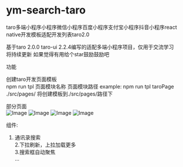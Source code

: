 # ym-search-taro
taro多端小程序小程序微信小程序百度小程序支付宝小程序抖音小程序react native开发模板适配开发列表taro2.0

基于taro 2.0.0  taro-ui 2.2.4编写的适配多端小程序项目，仅用于交流学习  
将持续更新 如果觉得有用给个star鼓励鼓励吧

功能  

 创建taro开发页面模板  
  npm run tpl 页面模块名称  页面模块路径
   example:  npm run tpl taroPage ./src/pages/     将创建模板到./src/pages/路径下
   
部分页面  
![Image](https://github.com/lvshaoli/ym-search-taro/blob/master/somepage/WX20200117-093135.png)
![Image](https://github.com/lvshaoli/ym-search-taro/blob/master/somepage/WX20200117-093210.png)
![Image](https://github.com/lvshaoli/ym-search-taro/blob/master/somepage/WX20200117-093252.png)
![Image](https://github.com/lvshaoli/ym-search-taro/blob/master/somepage/351E5BBD-F95B-4FD6-9EEE-EB664EEF5E6D.png)
  
组件:

  1. 通讯录搜索  
  2.下拉刷新，上拉加载更多  
  3.搜索框自动聚焦  
  ...  
  

